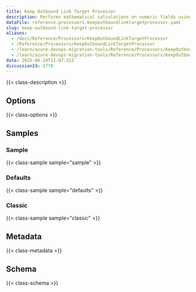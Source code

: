 ```yaml
---
title: Keep Outbound Link Target Processor
description: Performs mathematical calculations on numeric fields using NCalc expressions during migration.
dataFile: reference.processors.keepoutboundlinktargetprocessor.yaml
slug: keep-outbound-link-target-processor
aliases:
  - /docs/Reference/Processors/KeepOutboundLinkTargetProcessor
  - /Reference/Processors/KeepOutboundLinkTargetProcessor
  - /learn/azure-devops-migration-tools/Reference/Processors/KeepOutboundLinkTargetProcessor
  - /learn/azure-devops-migration-tools/Reference/Processors/KeepOutboundLinkTargetProcessor/index.md
date: 2025-06-24T12:07:31Z
discussionId: 2778
---
```


{{< class-description >}}

## Options

{{< class-options >}}

## Samples

### Sample

{{< class-sample sample="sample" >}}

### Defaults

{{< class-sample sample="defaults" >}}

### Classic

{{< class-sample sample="classic" >}}

## Metadata

{{< class-metadata >}}

## Schema

{{< class-schema >}}
